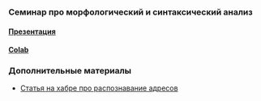 ### Семинар про морфологический и синтаксический анализ

#### [Презентация](https://docs.google.com/presentation/d/1DV-TfJfiaE4lCukHPEUM_nvyI9o-bR88NgViHJbyNo8/edit?usp=sharing)
#### [Colab](https://colab.research.google.com/drive/1Gu4tR9tnYD2uwGefwLRnh_Mx1GU2oYG4?usp=sharing)

### Дополнительные материалы
- [Статья на хабре про распознавание адресов](https://habr.com/ru/articles/667442/)
